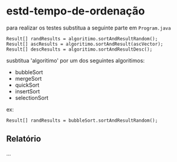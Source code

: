 # estd-tempo-de-ordenação

para realizar os testes substitua a seguinte parte em `Program.java`
```
Result[] randResults = algoritimo.sortAndResultRandom();
Result[] ascResults = algoritimo.sortAndResult(ascVector);
Result[] descResults = algoritimo.sortAndResultDesc();
```
susbtitua 'algoritimo' por um dos seguintes algoritimos:
- bubbleSort
- mergeSort
- quickSort
- insertSort
- selectionSort

ex:
```
Result[] randResults = bubbleSort.sortAndResultRandom();
```

## Relatório

...

